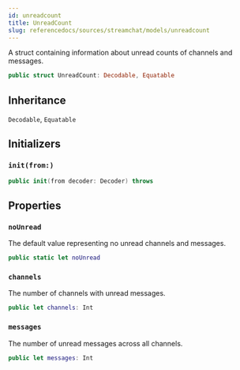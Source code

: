 ```yaml
---
id: unreadcount 
title: UnreadCount
slug: referencedocs/sources/streamchat/models/unreadcount
---
```


A struct containing information about unread counts of channels and messages.

``` swift
public struct UnreadCount: Decodable, Equatable 
```

## Inheritance

`Decodable`, `Equatable`

## Initializers

### `init(from:)`

``` swift
public init(from decoder: Decoder) throws 
```

## Properties

### `noUnread`

The default value representing no unread channels and messages.

``` swift
public static let noUnread 
```

### `channels`

The number of channels with unread messages.

``` swift
public let channels: Int
```

### `messages`

The number of unread messages across all channels.

``` swift
public let messages: Int
```
